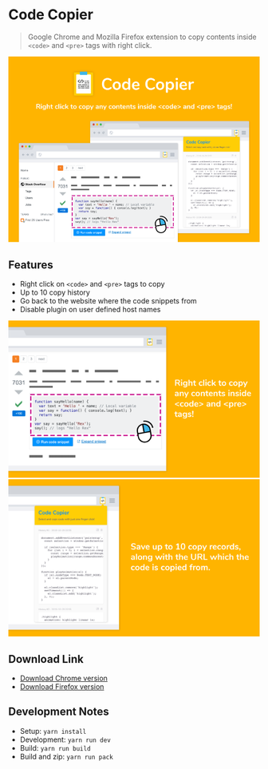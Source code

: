 # Code Copier #
> Google Chrome and Mozilla Firefox extension to copy contents inside `<code>` and `<pre>` tags with right click.

![Screen Preview](https://github.com/icelam/code-copier/raw/master/resources/chrome-promo/large.png)

## Features ##
* Right click on `<code>` and `<pre>` tags to copy
* Up to 10 copy history
* Go back to the website where the code snippets from
* Disable plugin on user defined host names

![Screen Preview](https://github.com/icelam/code-copier/raw/master/resources/chrome-promo/screenshot-1.png)
![Screen Preview](https://github.com/icelam/code-copier/raw/master/resources/chrome-promo/screenshot-2.png)

## Download Link ##
* [Download Chrome version](https://chrome.google.com/webstore/detail/code-copier/polidkhcaghmmijeemenkiloblpdfphp)
* [Download Firefox version](https://addons.mozilla.org/en-US/firefox/addon/code-copier/)

## Development Notes ##
* Setup: `yarn install`
* Development: `yarn run dev`
* Build: `yarn run build`
* Build and zip: `yarn run pack`
